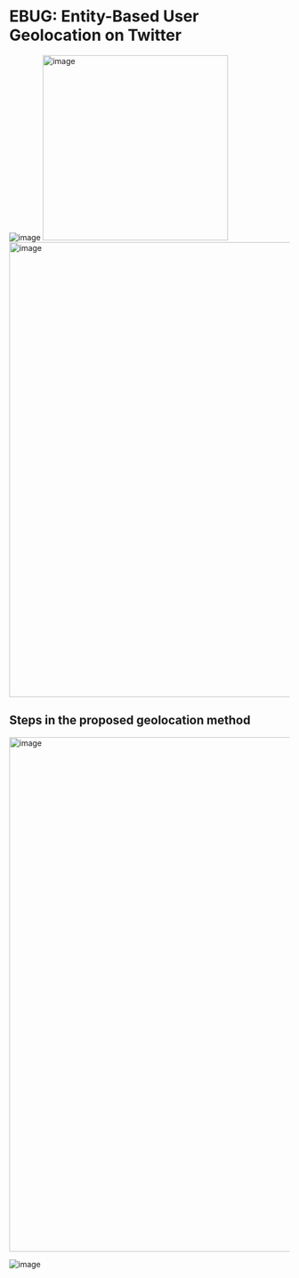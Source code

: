 # EBUG: Entity-Based User Geolocation on Twitter
![image](https://github.com/ayseirmak/EBUG/assets/152956281/a8ece12d-673c-4d7f-9662-111fcec15b91)
<img width="333" alt="image" src="https://github.com/ayseirmak/EBUG/assets/152956281/068f72c6-e643-4153-98ba-83f41785847f">
<img width="818" alt="image" src="https://github.com/ayseirmak/EBUG/assets/152956281/85489e2d-5bfb-4733-8553-f0fc52760e50">

## Steps in the proposed geolocation method
<img width="925" alt="image" src="https://github.com/ayseirmak/EBUG/assets/152956281/ce65d10e-7127-4368-b759-06ae0f7bab3a">

![image](https://github.com/ayseirmak/EBUG/assets/152956281/ad0522b9-a86f-4072-926c-6ae6bcd5438a)



